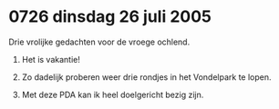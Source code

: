 # 0726 dinsdag 26 juli 2005
Drie vrolijke gedachten voor de vroege ochlend.

1. Het is vakantie!

2. Zo dadelijk proberen weer drie rondjes in het Vondelpark te lopen.

3. Met deze PDA kan ik heel doelgericht bezig zijn.
